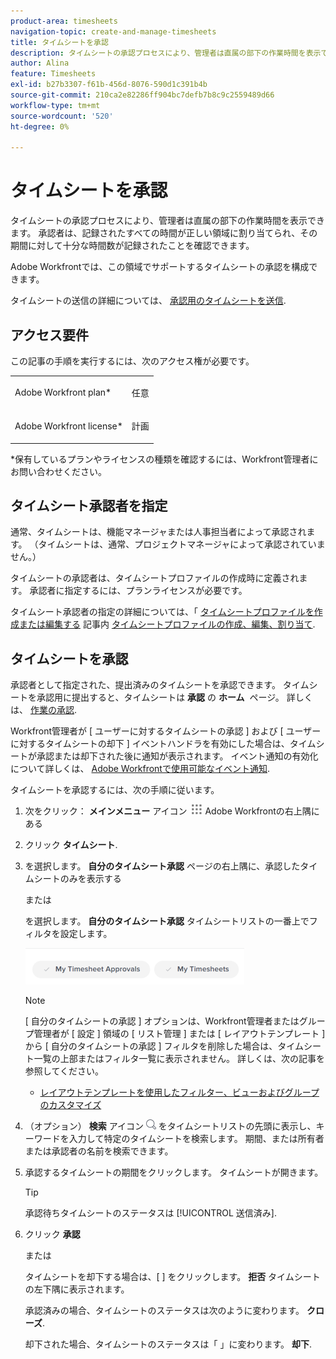 ```yaml
---
product-area: timesheets
navigation-topic: create-and-manage-timesheets
title: タイムシートを承認
description: タイムシートの承認プロセスにより、管理者は直属の部下の作業時間を表示できます。 承認者は、記録されたすべての時間が正しい領域に割り当てられ、その期間に対して十分な時間数が記録されたことを確認できます。
author: Alina
feature: Timesheets
exl-id: b27b3307-f61b-456d-8076-590d1c391b4b
source-git-commit: 210ca2e82286ff904bc7defb7b8c9c2559489d66
workflow-type: tm+mt
source-wordcount: '520'
ht-degree: 0%

---
```


# タイムシートを承認

タイムシートの承認プロセスにより、管理者は直属の部下の作業時間を表示できます。 承認者は、記録されたすべての時間が正しい領域に割り当てられ、その期間に対して十分な時間数が記録されたことを確認できます。

Adobe Workfrontでは、この領域でサポートするタイムシートの承認を構成できます。

タイムシートの送信の詳細については、 [承認用のタイムシートを送信](../../timesheets/create-and-manage-timesheets/submit-timesheet-for-approval.md).

## アクセス要件

この記事の手順を実行するには、次のアクセス権が必要です。

<table style="table-layout:auto"> 
 <col> 
 </col> 
 <col> 
 </col> 
 <tbody> 
  <tr> 
   <td role="rowheader">Adobe Workfront plan*</td> 
   <td> <p>任意</p> </td> 
  </tr> 
  <tr> 
   <td role="rowheader">Adobe Workfront license*</td> 
   <td> <p>計画 </p> </td> 
  </tr> 
 </tbody> 
</table>

*保有しているプランやライセンスの種類を確認するには、Workfront管理者にお問い合わせください。

## タイムシート承認者を指定

通常、タイムシートは、機能マネージャまたは人事担当者によって承認されます。 （タイムシートは、通常、プロジェクトマネージャによって承認されていません。）

タイムシートの承認者は、タイムシートプロファイルの作成時に定義されます。 承認者に指定するには、プランライセンスが必要です。

タイムシート承認者の指定の詳細については、「 [タイムシートプロファイルを作成または編集する](../../timesheets/create-and-manage-timesheets/create-timesheet-profiles.md#create) 記事内 [タイムシートプロファイルの作成、編集、割り当て](../../timesheets/create-and-manage-timesheets/create-timesheet-profiles.md).

## タイムシートを承認

承認者として指定された、提出済みのタイムシートを承認できます。 タイムシートを承認用に提出すると、タイムシートは **承認** の **ホーム**  ページ。 詳しくは、 [作業の承認](../../review-and-approve-work/manage-approvals/approving-work.md).

Workfront管理者が [ ユーザーに対するタイムシートの承認 ] および [ ユーザーに対するタイムシートの却下 ] イベントハンドラを有効にした場合は、タイムシートが承認または却下された後に通知が表示されます。 イベント通知の有効化について詳しくは、 [Adobe Workfrontで使用可能なイベント通知](../../administration-and-setup/manage-workfront/emails/event-notifications-available-in-wf.md).

タイムシートを承認するには、次の手順に従います。

1. 次をクリック： **メインメニュー** アイコン ![](assets/main-menu-icon.png) Adobe Workfrontの右上隅にある
1. クリック **タイムシート**.
1. を選択します。 **自分のタイムシート承認** ページの右上隅に、承認したタイムシートのみを表示する

   または

   を選択します。 **自分のタイムシート承認** タイムシートリストの一番上でフィルタを設定します。

   ![](assets/my-timesheet-approvals-my-timesheets-pills-on-timesheets-list-nwe-350x58.png)

   >[!NOTE]
   >
   >[ 自分のタイムシートの承認 ] オプションは、Workfront管理者またはグループ管理者が [ 設定 ] 領域の [ リスト管理 ] または [ レイアウトテンプレート ] から [ 自分のタイムシートの承認 ] フィルタを削除した場合は、タイムシート一覧の上部またはフィルタ一覧に表示されません。 詳しくは、次の記事を参照してください。
   * [レイアウトテンプレートを使用したフィルター、ビューおよびグループのカスタマイズ](../../administration-and-setup/customize-workfront/use-layout-templates/customize-fvg-list-controls-layout-template.md)


1. （オプション） **検索** アイコン ![](assets/search-icon.png) をタイムシートリストの先頭に表示し、キーワードを入力して特定のタイムシートを検索します。 期間、または所有者または承認者の名前を検索できます。
1. 承認するタイムシートの期間をクリックします。 タイムシートが開きます。

   >[!TIP]
   承認待ちタイムシートのステータスは [!UICONTROL 送信済み].


1. クリック **承認**

   または

   タイムシートを却下する場合は、[ ] をクリックします。 **拒否** タイムシートの左下隅に表示されます。

   承認済みの場合、タイムシートのステータスは次のように変わります。 **クローズ**.

   却下された場合、タイムシートのステータスは「 」に変わります。 **却下**.
